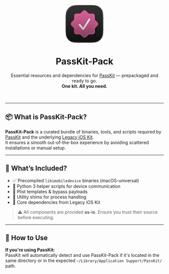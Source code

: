<p align="center">
  <img src="https://github.com/VelisCore/PassKit/blob/main/PassKit/Assets.xcassets/AppIcon.appiconset/512@1x.png?raw=true" width="120" alt="PassKit Logo">
</p>

<h1 align="center">PassKit-Pack</h1>
<p align="center">
  Essential resources and dependencies for <a href="https://github.com/VelisCore/PassKit" target="_blank">PassKit</a> — prepackaged and ready to go.
  <br>
  <strong>One kit. All you need.</strong>
</p>

<br/>

---

## 📦 What is PassKit-Pack?

**PassKit-Pack** is a curated bundle of binaries, tools, and scripts required by [PassKit](https://github.com/VelisCore/PassKit) and the underlying [Legacy iOS Kit](https://github.com/LukeZGD/Legacy-iOS-Kit).  
It ensures a smooth out-of-the-box experience by avoiding scattered installations or manual setup.

---

## 📁 What’s Included?

- ✅ Precompiled `libimobiledevice` binaries (macOS-universal)
- 🐍 Python 3 helper scripts for device communication
- 📜 Plist templates & bypass payloads
- 🔧 Utility shims for process handling
- 🧱 Core dependencies from Legacy iOS Kit

> ⚠️ All components are provided **as-is**. Ensure you trust their source before executing.

---

## 🔗 How to Use

**If you're using PassKit:**  
PassKit will automatically detect and use PassKit-Pack if it's located in the same directory or in the expected `~/Library/Application Support/PassKit/` path.
